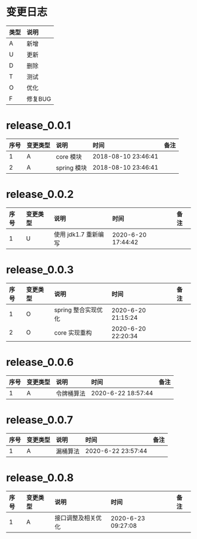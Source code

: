 # 变更日志

| 类型 | 说明 |
|:----|:----|
| A | 新增 |
| U | 更新 |
| D | 删除 |
| T | 测试 |
| O | 优化 |
| F | 修复BUG |

# release_0.0.1

| 序号 | 变更类型 | 说明 | 时间 | 备注 |
|:---|:---|:---|:---|:--|
| 1 | A | core 模块 | 2018-08-10 23:46:41 | |
| 2 | A | spring 模块 | 2018-08-10 23:46:41 | |

# release_0.0.2

| 序号 | 变更类型 | 说明 | 时间 | 备注 |
|:---|:---|:---|:---|:--|
| 1 | U | 使用 jdk1.7 重新编写 | 2020-6-20 17:44:42 | |

# release_0.0.3

| 序号 | 变更类型 | 说明 | 时间 | 备注 |
|:---|:---|:---|:---|:--|
| 1 | O | spring 整合实现优化 | 2020-6-20 21:15:24 | |
| 2 | O | core 实现重构 | 2020-6-20 22:20:34 | |

# release_0.0.6

| 序号 | 变更类型 | 说明 | 时间 | 备注 |
|:---|:---|:---|:---|:--|
| 1 | A | 令牌桶算法 | 2020-6-22 18:57:44 | |

# release_0.0.7

| 序号 | 变更类型 | 说明 | 时间 | 备注 |
|:---|:---|:---|:---|:--|
| 1 | A | 漏桶算法 | 2020-6-22 23:57:44 | |

# release_0.0.8

| 序号 | 变更类型 | 说明 | 时间 | 备注 |
|:---|:---|:---|:---|:--|
| 1 | A | 接口调整及相关优化 | 2020-6-23 09:27:08 | |
